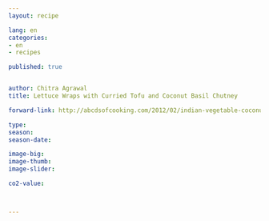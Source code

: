 ```yaml
---
layout: recipe

lang: en
categories:
- en
- recipes

published: true


author: Chitra Agrawal
title: Lettuce Wraps with Curried Tofu and Coconut Basil Chutney

forward-link: http://abcdsofcooking.com/2012/02/indian-vegetable-coconut-curry/

type: 
season: 
season-date:  

image-big: 
image-thumb: 
image-slider: 

co2-value: 



---
```

